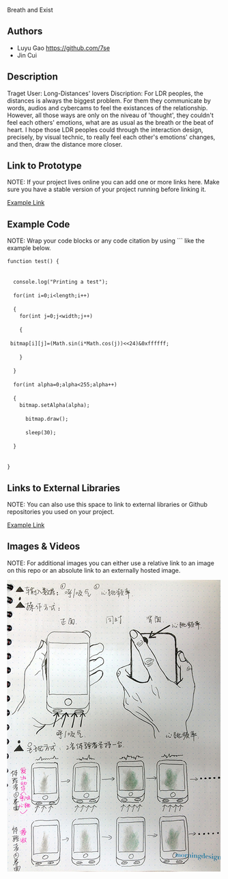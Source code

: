 Breath and Exist

## Authors

- Luyu Gao https://github.com/7se
- Jin Cui
## Description



Traget User: Long-Distances' lovers
Discription: For LDR peoples, the distances is always the biggest problem. For them they communicate by words, audios and cybercams to feel the existances of the relationship. However, all those ways are only on the niveau of 'thought', they couldn't feel each others' emotions, what are as usual as the breath or the beat of heart. I hope those LDR peoples could through the interaction design, precisely, by visual technic, to really feel each other's emotions' changes, and then, draw the distance more closer. 


## Link to Prototype
NOTE: If your project lives online you can add one or more links here. Make sure you have a stable version of your project running before linking it.

[Example Link](http://www.google.com "Example Link")

## Example Code
NOTE: Wrap your code blocks or any code citation by using ``` like the example below.
``` 
function test() {


  console.log("Printing a test");

  for(int i=0;i<length;i++)

  {
    for(int j=0;j<width;j++)

    {
     
 bitmap[i][j]=(Math.sin(i*Math.cos(j))<<24)&0xffffff;

    }

  }

  for(int alpha=0;alpha<255;alpha++)

  {
    bitmap.setAlpha(alpha);

      bitmap.draw();
  
      sleep(30);

  }


}

```
## Links to External Libraries
 NOTE: You can also use this space to link to external libraries or Github repositories you used on your project.

[Example Link](http://www.google.com "Example Link")

## Images & Videos
NOTE: For additional images you can either use a relative link to an image on this repo or an absolute link to an externally hosted image.

![Example Image](project_images/sketch1.jpg?raw=true "Example Image")
